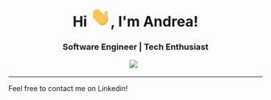 <h1 align="center">Hi <img src="https://raw.githubusercontent.com/ABSphreak/ABSphreak/master/gifs/Hi.gif" width="40px" />, I'm Andrea!</h1>
<h3 align="center">Software Engineer | Tech Enthusiast</h3>
<p align='center'>
<a href="https://www.linkedin.com/in/tassiandrea/"><img height="30" src="https://image.flaticon.com/icons/svg/174/174857.svg"></a>&nbsp;&nbsp;
</p>

---

Feel free to contact me on Linkedin!


